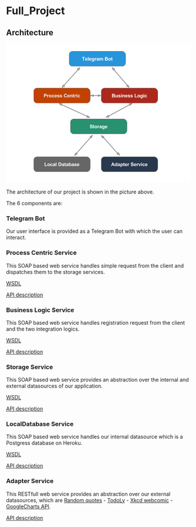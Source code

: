 # Full_Project


## Architecture

![alt tag](https://github.com/isde-jaupaj-giovannini/Full_Project/blob/master/images/architecture.png)

The architecture of our project is shown in the picture above.

The 6 components are:


### Telegram Bot

Our user interface is provided as a Telegram Bot with which the user can interact.

### Process Centric Service
This SOAP based web service handles simple request from the client and dispatches them to the storage services.

[WSDL](https://mysterious-dawn-60268.herokuapp.com/ws/blservice?wsdl)

[API description](https://github.com/isde-jaupaj-giovannini/process_centric_service/blob/master/README.md)
### Business Logic Service
This SOAP based web service handles registration request from the client and the two integration logics.

[WSDL](https://mysterious-dawn-60268.herokuapp.com/ws/blservice?wsdl)

[API description](https://github.com/isde-jaupaj-giovannini/business_logic_service/blob/master/README.md)
### Storage Service
This SOAP based web service provides an abstraction over the internal and external datasources of our application.

[WSDL](https://radiant-chamber-78838.herokuapp.com/ws/storage?wsdl)

[API description](https://github.com/isde-jaupaj-giovannini/storage_service/blob/master/README.md)
### LocalDatabase Service
This SOAP based web service handles our internal datasource which is a Postgress database on Heroku.

[WSDL](https://nameless-forest-62807.herokuapp.com/ws/localdb?wsdl)

[API description](https://github.com/isde-jaupaj-giovannini/local_database/blob/master/README.md)
### Adapter Service
This RESTfull web service provides an abstraction over our external datasources, which are  [Random quotes](https://market.mashape.com/andruxnet/random-famous-quotes)  - [TodoLy](http://todo.ly/apiwiki/) - [Xkcd webcomic](http://xkcd.com/json.html) -
[GoogleCharts API](https://developers.google.com/chart/).

[API description](https://github.com/isde-jaupaj-giovannini/adapter_service/blob/master/README.md)
